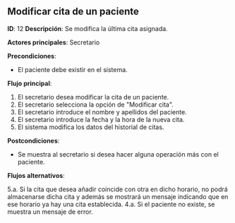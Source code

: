 ## Modificar cita de un paciente

**ID**: 12
**Descripción**: Se modifica la última cita asignada.

**Actores principales**: Secretario

**Precondiciones**:
* El paciente debe existir en el sistema.

**Flujo principal**:
1. El secretario desea modificar la cita de un paciente.
1. El secretario selecciona la opción de "Modificar cita".
1. El secretario introduce el nombre y apellidos del paciente.
1. El secretario introduce la fecha y la hora de la nueva cita.
1. El sistema modifica los datos del historial de citas.

**Postcondiciones**:

* Se muestra al secretario si desea hacer alguna operación más con el paciente.

**Flujos alternativos**:

5.a. Si la cita que desea añadir coincide con otra en dicho horario, no podrá almacenarse dicha cita y además se mostrará un mensaje indicando que en ese horario ya hay una cita establecida.
4.a. Si el paciente no existe, se muestra un mensaje de error.
